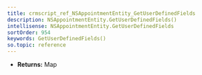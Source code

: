 ```yaml
---
title: crmscript_ref_NSAppointmentEntity_GetUserDefinedFields
description: NSAppointmentEntity.GetUserDefinedFields()
intellisense: NSAppointmentEntity.GetUserDefinedFields
sortOrder: 954
keywords: GetUserDefinedFields()
so.topic: reference
---
```



* **Returns:** Map


